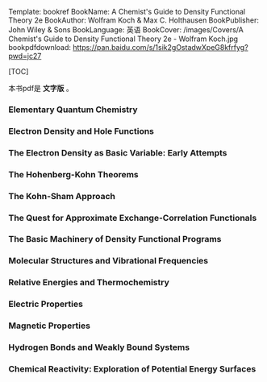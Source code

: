 Template: bookref
BookName: A Chemist's Guide to Density Functional Theory 2e
BookAuthor: Wolfram Koch & Max C. Holthausen
BookPublisher: John Wiley & Sons
BookLanguage: 英语
BookCover: /images/Covers/A Chemist's Guide to Density Functional Theory 2e - Wolfram Koch.jpg
bookpdfdownload: https://pan.baidu.com/s/1sik2gOstadwXpeG8kfrfyg?pwd=jc27  

[TOC]

本书pdf是 **文字版** 。

### Elementary Quantum Chemistry

### Electron Density and Hole Functions

### The Electron Density as Basic Variable: Early Attempts

### The Hohenberg-Kohn Theorems

### The Kohn-Sham Approach

### The Quest for Approximate Exchange-Correlation Functionals

### The Basic Machinery of Density Functional Programs

### Molecular Structures and Vibrational Frequencies

### Relative Energies and Thermochemistry

### Electric Properties

### Magnetic Properties

### Hydrogen Bonds and Weakly Bound Systems

### Chemical Reactivity: Exploration of Potential Energy Surfaces
